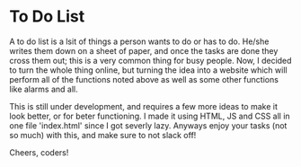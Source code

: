 # To Do List

A to do list is a lsit of things a person wants to do or has to do. He/she writes them down on a sheet of paper, and once the tasks are done they cross them out; this is a very common thing for busy people.
Now, I decided to turn the whole thing online, but turning the idea into a website which will perform all of the functions noted above as well as some other functions like alarms and all.

This is still under development, and requires a few more ideas to make it look better, or for beter functioning. I made it using HTML, JS and CSS all in one file 'index.html' since I got severly lazy.
Anyways enjoy your tasks (not so much) with this, and make sure to not slack off!

Cheers, coders!

